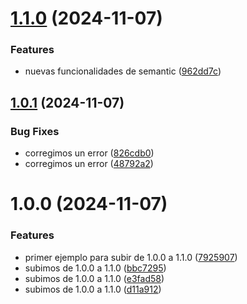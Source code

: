 # [1.1.0](https://github.com/titan85/semanticPlugin/compare/v1.0.1...v1.1.0) (2024-11-07)


### Features

* nuevas funcionalidades de semantic ([962dd7c](https://github.com/titan85/semanticPlugin/commit/962dd7c9492eaadda102743b9dc6cffac1ee8305))

## [1.0.1](https://github.com/titan85/semanticPlugin/compare/v1.0.0...v1.0.1) (2024-11-07)


### Bug Fixes

* corregimos un error ([826cdb0](https://github.com/titan85/semanticPlugin/commit/826cdb0c1266adaeaea2c4259757e78e23d6a95c))
* corregimos un error ([48792a2](https://github.com/titan85/semanticPlugin/commit/48792a2b3977faaa41559d28d1c5b0c5b33a80ec))

# 1.0.0 (2024-11-07)


### Features

* primer ejemplo para subir de 1.0.0 a 1.1.0 ([7925907](https://github.com/titan85/semanticPlugin/commit/79259074fc39177b8e91330485cb88234e8b633d))
* subimos de 1.0.0 a 1.1.0 ([bbc7295](https://github.com/titan85/semanticPlugin/commit/bbc729560b1eecb534cd3cc77bb2f043e1f15aa2))
* subimos de 1.0.0 a 1.1.0 ([e3fad58](https://github.com/titan85/semanticPlugin/commit/e3fad589352f4796c4e78de6bbec802e1a340846))
* subimos de 1.0.0 a 1.1.0 ([d11a912](https://github.com/titan85/semanticPlugin/commit/d11a912a95a2e9e054e826d6d273924761d05b54))
